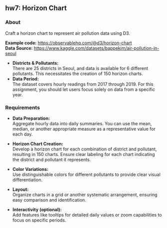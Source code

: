 ## hw7: Horizon Chart

### About
Craft a horizon chart to represent air pollution data using D3.

**Example code:** https://observablehq.com/@d3/horizon-chart <br>
**Data Source:** https://www.kaggle.com/datasets/bappekim/air-pollution-in-seoul
- **Districts & Pollutants:** <br> There are 25 districts in Seoul, and data is available for 6 different pollutants. This necessitates the creation of 150 horizon charts.
- **Data Period:** <br> The dataset covers hourly readings from 2017 through 2019. For this assignment, you should let users focus solely on data from a specific year.

### Requirements
- **Data Preparation:** <br> Aggregate hourly data into daily summaries. You can use the mean, median, or another appropriate measure as a representative value for each day.

- **Horizon Chart Creation:** <br> Develop a horizon chart for each combination of district and pollutant, resulting in 150 charts. Ensure clear labeling for each chart indicating the district and pollutant it represents.

- **Color Variations:** <br> Use distinguishable colors for different pollutants to provide clear visual differentiation.

- **Layout:** <br> Organize charts in a grid or another systematic arrangement, ensuring easy comparison and identification.

- **Interactivity (optional):** <br> Add features like tooltips for detailed daily values or zoom capabilities to focus on specific periods.

<!-- ### References
[1]  -->